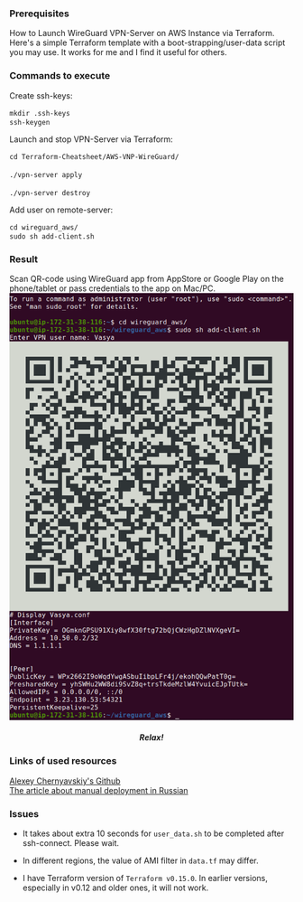 ### Prerequisites
How to Launch WireGuard VPN-Server on AWS Instance via Terraform.
<br>
Here's a simple Terraform template with a boot-strapping/user-data script you may use.
It works for me and I find it useful for others.

### Commands to execute
Create ssh-keys:
```
mkdir .ssh-keys
ssh-keygen
```
Launch and stop VPN-Server via Terraform:
```
cd Terraform-Cheatsheet/AWS-VNP-WireGuard/

./vpn-server apply

./vpn-server destroy
```

Add user on remote-server:
```
cd wireguard_aws/
sudo sh add-client.sh
```
### Result
Scan QR-code using WireGuard app from AppStore or Google Play on the phone/tablet or pass credentials to the app on Mac/PC.
<br>
<img src="instance.png">
##### <center>Relax!</center>
### Links of used resources
<a href="https://github.com/pprometey/wireguard_aws">Alexey Chernyavskiy's Github</a>
<br>
<a href="https://habr.com/ru/post/448528/">The article about manual deployment in Russian</a>
### Issues
- It takes about extra 10 seconds for `user_data.sh` to be completed after ssh-connect. Please wait.
- In different regions, the value of AMI filter in `data.tf` may differ.

- I have Terraform version of `Terraform v0.15.0`. In earlier versions, especially in v0.12 and older ones, it will not work.
